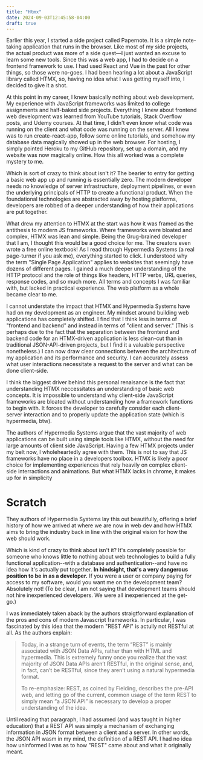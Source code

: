 ```yaml
---
title: "Htmx"
date: 2024-09-03T12:45:58-04:00
draft: true
---
```


Earlier this year, I started a side project called Papernote. It is a simple note-taking application that runs in the browser. Like most of my side projects, the actual product was more of a side quest—I just wanted an excuse to learn some new tools. Since this was a web app, I had to decide on a frontend framework to use. I had used React and Vue in the past for other things, so those were no-goes. I had been hearing a lot about a JavaScript library called HTMX, so, having no idea what I was getting myself into, I decided to give it a shot.

At this point in my career, I knew basically nothing about web development. My experience with JavaScript frameworks was limited to college assignments and half-baked side projects. Everything I knew about frontend web development was learned from YouTube tutorials, Stack Overflow posts, and Udemy courses. At that time, I didn't even know what code was running on the client and what code was running on the server. All I knew was to run create-react-app, follow some online tutorials, and somehow my database data magically showed up in the web browser. For hosting, I simply pointed Heroku to my GitHub repository, set up a domain, and my website was now magically online. How this all worked was a complete mystery to me.

Which is sort of crazy to think about isn't it? The bearier to entry for getting a basic web app up and running is essentially zero. The modern developer needs no knowledge of server infrastructure, deployment pipelines, or even the underlying principals of HTTP to create a functional product. When the foundational technologies are abstracted away by hosting platforms, developers are robbed of a deeper understanding of how their applications are put together.

What drew my attention to HTMX at the start was how it was framed as the antithesis to modern JS frameworks. Where frameworks were bloated and complex, HTMX was lean and simple. Being the Grug-brained developer that I am, I thought this would be a good choice for me. The creators even wrote a free online textbook! As I read through Hypermedia Systems (a real page-turner if you ask me), everything started to click. I understood why the term "Single Page Application" applies to websites that seemingly have dozens of different pages. I gained a much deeper understanding of the HTTP protocol and the role of things like headers, HTTP verbs, URL queries, response codes, and so much more. All terms and concepts I was familiar with, but lacked in practical experience. The web platform as a whole became clear to me.

I cannot understate the impact that HTMX and Hypermedia Systems have had on my development as an engineer. My mindset around building web applications has completely shifted. I find that I think less in terms of "frontend and backend" and instead in terms of "client and server." (This is perhaps due to the fact that the separation between the frontend and backend code for an HTMX-driven application is less clean-cut than in traditional JSON-API-driven projects, but I find it a valuable perspective nonetheless.) I can now draw clear connections between the architecture of my application and its performance and security. I can accurately assess what user interactions necessitate a request to the server and what can be done client-side.

I think the biggest driver behind this personal renaisance is the fact that understanding HTMX neccessitates an understanding of basic web concepts. It is impossible to understand why client-side JavaScript frameworks are bloated without understanding how a framework functions to begin with. It forces the developer to carefully consider each client-server interaction and to properly update the application state (which is hypermedia, btw).

The authors of Hypermedia Systems argue that the vast majority of web applications can be built using simple tools like HTMX, without the need for large amounts of client side JavaScript. Having a few HTMX projects under my belt now, I wholeheartedly agree with them. This is not to say that JS frameworks have no place in a developers toolbox. HTMX is likely a poor choice for implementing experiences that rely heavily on complex client-side interractions and animations. But what HTMX lacks in chrome, it makes up for in simplicity 


# Scratch




They authors of Hypermedia Systems lay this out beautifully, offering a brief history of how we arrived at where we are now in web dev and how HTMX aims to bring the industry back in line with the original vision for how the web should work. 








Which is kind of crazy to think about isn't it? It's completely possible for someone who knows little to nothing about web technologies to build a fully functional application--with a database and authentication--and have no idea how it's actually put together. **In hindsight, that's a very dangerous position to be in as a developer.** If you were a user or company paying for access to my software, would you want me on the development team? Absolutely not! (To be clear, I am not saying that development teams should not hire inexperienced developers. We were all inexperienced at the get-go.)







I was immediately taken aback by the authors straigtforward explanation of the pros and cons of modern Javascript frameworks. In particular, I was fascinated by this idea that the modern "REST API" is actully not RESTful at all. As the authors explain:

> Today, in a strange turn of events, the term “REST” is mainly associated with JSON Data APIs, rather than with HTML and hypermedia. This is extremely funny once you realize that the vast majority of JSON Data APIs aren’t RESTful, in the original sense, and, in fact, can’t be RESTful, since they aren’t using a natural hypermedia format.
>
> To re-emphasize: REST, as coined by Fielding, describes the pre-API web, and letting go of the current, common usage of the term REST to simply mean “a JSON API” is necessary to develop a proper understanding of the idea.

Until reading that paragraph, I had assumed (and was taught in higher education) that a REST API was simply a mechanism of exchanging information in JSON format between a client and a server. In other words, the JSON API wasm in my mind, the definition of a REST API. I had no idea how uninformed I was as to how "REST" came about and what it originally meant.





